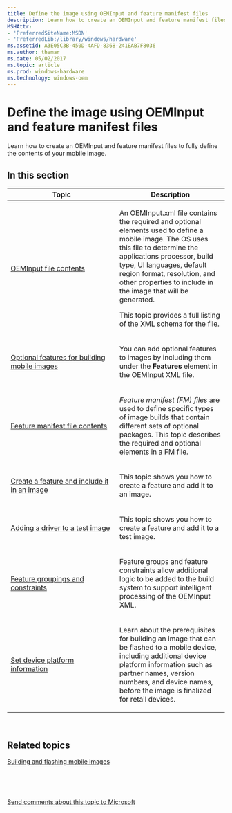 ```yaml
---
title: Define the image using OEMInput and feature manifest files
description: Learn how to create an OEMInput and feature manifest files to fully define the contents of your mobile image.
MSHAttr:
- 'PreferredSiteName:MSDN'
- 'PreferredLib:/library/windows/hardware'
ms.assetid: A3E05C3B-450D-4AFD-8368-241EAB7F8036
ms.author: themar
ms.date: 05/02/2017
ms.topic: article
ms.prod: windows-hardware
ms.technology: windows-oem
---
```


# Define the image using OEMInput and feature manifest files


Learn how to create an OEMInput and feature manifest files to fully define the contents of your mobile image.

## In this section


<table>
<colgroup>
<col width="50%" />
<col width="50%" />
</colgroup>
<thead>
<tr class="header">
<th>Topic</th>
<th>Description</th>
</tr>
</thead>
<tbody>
<tr class="odd">
<td><p><a href="oeminput-file-contents.md">OEMInput file contents</a></p></td>
<td><p>An OEMInput.xml file contains the required and optional elements used to define a mobile image. The OS uses this file to determine the applications processor, build type, UI languages, default region format, resolution, and other properties to include in the image that will be generated.</p>
<p>This topic provides a full listing of the XML schema for the file.</p></td>
</tr>
<tr class="even">
<td><p><a href="optional-features-for-building-images.md">Optional features for building mobile images</a></p></td>
<td><p>You can add optional features to images by including them under the <strong>Features</strong> element in the OEMInput XML file.</p></td>
</tr>
<tr class="odd">
<td><p><a href="feature-manifest-file-contents.md">Feature manifest file contents</a></p></td>
<td><p><em>Feature manifest (FM) files</em> are used to define specific types of image builds that contain different sets of optional packages. This topic describes the required and optional elements in a FM file.</p></td>
</tr>
<tr class="even">
<td><p><a href="create-a-feature-and-include-it-in-an-image.md">Create a feature and include it in an image</a></p></td>
<td><p>This topic shows you how to create a feature and add it to an image.</p></td>
</tr>
<tr class="odd">
<td><p><a href="adding-a-driver-to-a-test-image.md">Adding a driver to a test image</a></p></td>
<td><p>This topic shows you how to create a feature and add it to a test image.</p></td>
</tr>
<tr class="even">
<td><p><a href="feature-groupings-and-constraints.md">Feature groupings and constraints</a></p></td>
<td><p>Feature groups and feature constraints allow additional logic to be added to the build system to support intelligent processing of the OEMInput XML.</p></td>
</tr>
<tr class="odd">
<td><p><a href="set-device-platform-information.md">Set device platform information</a></p></td>
<td><p>Learn about the prerequisites for building an image that can be flashed to a mobile device, including additional device platform information such as partner names, version numbers, and device names, before the image is finalized for retail devices.</p></td>
</tr>
</tbody>
</table>

 

## Related topics


[Building and flashing mobile images](building-and-flashing-images.md)

 

 

[Send comments about this topic to Microsoft](mailto:wsddocfb@microsoft.com?subject=Documentation%20feedback%20%5Bp_phFlashing\p_phFlashing%5D:%20Define%20the%20image%20using%20OEMInput%20and%20feature%20manifest%20files%20%20RELEASE:%20%2810/4/2016%29&body=%0A%0APRIVACY%20STATEMENT%0A%0AWe%20use%20your%20feedback%20to%20improve%20the%20documentation.%20We%20don't%20use%20your%20email%20address%20for%20any%20other%20purpose,%20and%20we'll%20remove%20your%20email%20address%20from%20our%20system%20after%20the%20issue%20that%20you're%20reporting%20is%20fixed.%20While%20we're%20working%20to%20fix%20this%20issue,%20we%20might%20send%20you%20an%20email%20message%20to%20ask%20for%20more%20info.%20Later,%20we%20might%20also%20send%20you%20an%20email%20message%20to%20let%20you%20know%20that%20we've%20addressed%20your%20feedback.%0A%0AFor%20more%20info%20about%20Microsoft's%20privacy%20policy,%20see%20http://privacy.microsoft.com/default.aspx. "Send comments about this topic to Microsoft")





